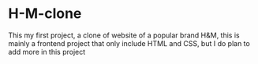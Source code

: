 # H-M-clone
This my first project, a clone of website of a popular brand H&amp;M, this is mainly a frontend project that only include HTML and CSS, but I do plan to add more in this project
